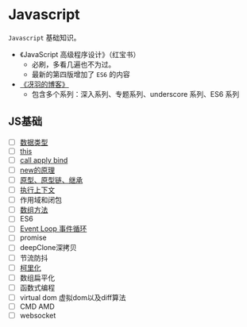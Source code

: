 # Javascript

`Javascript` 基础知识。

- 《JavaScript 高级程序设计》（红宝书）
  - 必刷，多看几遍也不为过。
  - 最新的第四版增加了 `ES6` 的内容
- [《冴羽的博客》](https://github.com/mqyqingfeng/Blog)
  - 包含多个系列：深入系列、专题系列、underscore 系列、ES6 系列

## JS基础

- [ ] [数据类型](basic/数据类型.md)
- [ ] [this](basic/this.md)
- [ ] [call apply bind](basic/call%20apply%20bind.md)
- [ ] [new的原理](basic/new.md)
- [ ] [原型、原型链、继承](basic/原型.md)
- [ ] [执行上下文](basic/执行上下文.md)
- [ ] 作用域和闭包
- [ ] [数组方法](basic/array.md)
- [ ] ES6
- [ ] [Event Loop 事件循环](basic/EventLoop.md)
- [ ] promise
- [ ] deepClone深拷贝
- [ ] 节流防抖
- [ ] [柯里化](basic/currying.md)
- [ ] 数组扁平化
- [ ] 函数式编程
- [ ] virtual dom 虚拟dom以及diff算法
- [ ] CMD AMD
- [ ] websocket

